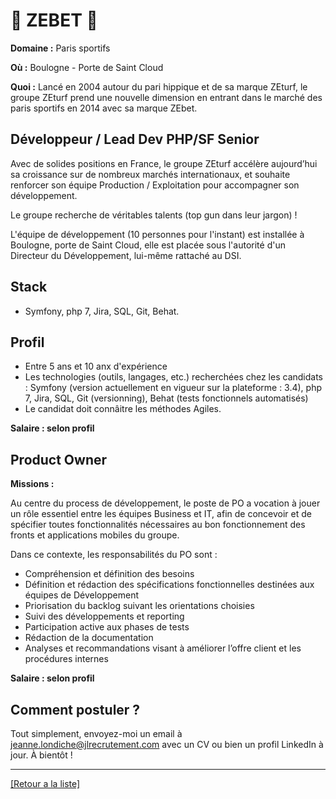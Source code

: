 # 🐎 ZEBET 🐎

**Domaine :**  Paris sportifs

**Où :** Boulogne - Porte de Saint Cloud

**Quoi :**  Lancé en 2004 autour du pari hippique et de sa marque ZEturf, le groupe ZEturf prend une nouvelle dimension en entrant dans le marché des paris sportifs en 2014 avec sa marque ZEbet.

## Développeur / Lead Dev PHP/SF Senior

Avec de solides positions en France, le groupe ZEturf accélère aujourd’hui sa croissance sur de nombreux marchés internationaux, et souhaite renforcer son équipe Production / Exploitation pour accompagner son développement.

Le groupe recherche de véritables talents (top gun dans leur jargon) !

L'équipe de développement (10 personnes pour l'instant) est installée à Boulogne, porte de Saint Cloud, elle est placée sous l'autorité d'un Directeur du Développement, lui-même rattaché au DSI. 

## Stack

* Symfony, php 7, Jira, SQL, Git, Behat.

## Profil

* Entre 5 ans et 10 anx d'expérience
* Les technologies (outils, langages, etc.) recherchées chez les candidats : Symfony (version actuellement en vigueur sur la plateforme : 3.4), php 7, Jira, SQL, Git (versionning), Behat (tests fonctionnels automatisés) 
* Le candidat doit connâitre les méthodes Agiles. 

**Salaire : selon profil**

## Product Owner

**Missions :**

Au centre du process de développement, le poste de PO a vocation à jouer un rôle essentiel entre les équipes Business et IT, afin de concevoir et de spécifier toutes fonctionnalités nécessaires au bon fonctionnement des fronts et applications mobiles du groupe.

Dans ce contexte, les responsabilités du PO sont :
* Compréhension et définition des besoins
* Définition et rédaction des spécifications fonctionnelles destinées aux équipes de Développement
* Priorisation du backlog suivant les orientations choisies
* Suivi des développements et reporting
* Participation active aux phases de tests
* Rédaction de la documentation
* Analyses et recommandations visant à améliorer l’offre client et les procédures internes

**Salaire : selon profil**

## Comment postuler ?

Tout simplement, envoyez-moi un email à jeanne.londiche@jlrecrutement.com avec un CV ou bien un profil LinkedIn à jour. À bientôt ! 

----
<a href="https://github.com/jlondiche/job-board-php/blob/master/README.md">[Retour a la liste]</a>